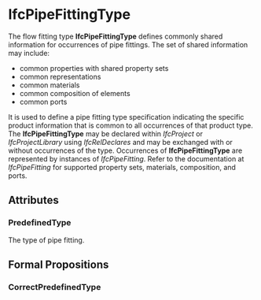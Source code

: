 # IfcPipeFittingType

The flow fitting type **IfcPipeFittingType** defines commonly shared information for occurrences of pipe fittings. The set of shared information may include:

* common properties with shared property sets
* common representations
* common materials
* common composition of elements
* common ports
<!-- end of definition -->
It is used to define a pipe fitting type specification indicating the specific product information that is common to all occurrences of that product type. The **IfcPipeFittingType** may be declared within _IfcProject_ or _IfcProjectLibrary_ using _IfcRelDeclares_ and may be exchanged with or without occurrences of the type. Occurrences of **IfcPipeFittingType** are represented by instances of _IfcPipeFitting_. Refer to the documentation at _IfcPipeFitting_ for supported property sets, materials, composition, and ports.

## Attributes

### PredefinedType
The type of pipe fitting.

## Formal Propositions

### CorrectPredefinedType

